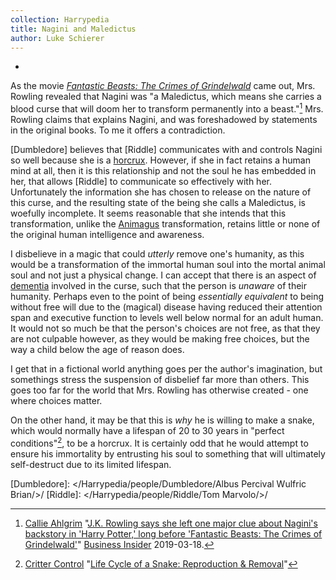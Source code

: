 ```yaml
---
collection: Harrypedia
title: Nagini and Maledictus
author: Luke Schierer
---
```


-

As the movie _[Fantastic Beasts: The Crimes of Grindelwald]_ came out, Mrs. Rowling revealed that Nagini was "a Maledictus, which means she carries a blood curse that will doom her to transform permanently into a beast."[^240326-2] Mrs. Rowling claims that explains Nagini, and was foreshadowed by statements in the original books. To me it offers a contradiction.

[Dumbledore] believes that [Riddle] communicates with and controls Nagini so well because she is a [horcrux]. However, if she in fact retains a human mind
at all, then it is this relationship and not the soul he has embedded in her, that allows [Riddle] to communicate so effectively with her. Unfortunately the information she has chosen to release on the nature of this curse, and the resulting state of the being she calls a Maledictus, is woefully incomplete. It seems reasonable that she intends that this transformation, unlike the [Animagus] transformation, retains little or none of the original human intelligence and awareness.

I disbelieve in a magic that could _utterly_ remove one's humanity, as this would be a transformation of the immortal human soul into the mortal animal soul and not just a physical change. I can accept that there is an aspect of [dementia] involved in the curse, such that the person is _unaware_ of their humanity. Perhaps even to the point of being _essentially equivalent_ to being without free will due to the (magical) disease having reduced their attention span and executive function to levels well below normal for an adult human. It would not so much be that the person's choices are not free, as that they are not culpable however, as they would be making free choices, but the way a child below the age of reason does.

I get that in a fictional world anything goes per the author's imagination, but somethings stress the suspension of disbelief far more than others. This goes too far for the world that Mrs. Rowling has otherwise created - one where choices matter.

On the other hand, it may be that this is _why_ he is willing to make a snake, which would normally have a lifespan of 20 to 30 years in "perfect conditions"[^240326-3], to be a horcrux. It is certainly odd that he would attempt to ensure his immortality by entrusting his soul to something that will ultimately self-destruct due to its limited lifespan.

[dementia]: https://web.archive.org/web/20240226212437/https://www.cdc.gov/aging/dementia/
[Animagus]: /Harrypedia/magic/
[horcrux]: /Harrypedia/magic/dark/Horcruxes/

[Dumbledore]: </Harrypedia/people/Dumbledore/Albus Percival Wulfric Brian/>/
[Riddle]: </Harrypedia/people/Riddle/Tom Marvolo/>/

[^240326-2]:
    [Callie Ahlgrim](https://www.businessinsider.com/author/callie-ahlgrim)
    "[J.K. Rowling says she left one major clue about Nagini's backstory in 'Harry Potter,' long before 'Fantastic Beasts: The Crimes of Grindelwald'](https://www.businessinsider.com/jk-rowling-hints-about-nagini-origin-in-harry-potter-2019-3)"
    [Business Insider](https://www.businessinsider.com/) 2019-03-18.

    [Fantastic Beasts: The Crimes of Grindelwald]: https://www.librarything.com/work/21740108

    [^240326-3]:
        [Critter Control](https://www.crittercontrol.com/)
        "[Life Cycle of a Snake: Reproduction & Removal](https://www.crittercontrol.com/wildlife/snakes/snake-life-cycle)"
